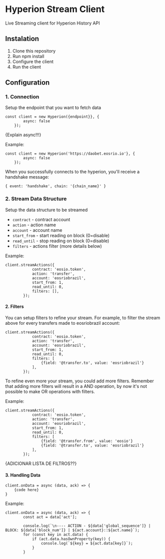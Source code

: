 # Hyperion Stream Client

Live Streaming client for Hyperion History API

## Instalation
1. Clone this repository
2. Run npm install
3. Configure the client
4. Run the client

## Configuration
### 1. Connection

Setup the endpoint that you want to fetch data

```
const client = new Hyperion({endpoint}}, {
        async: false
    });
```

{Explain async!!!}

Example:

```
const client = new Hyperion('https://daobet.eosrio.io'}, {
        async: false
    });
```

When you successfully connects to the hyperion, you'll receive a handshake message:

`{ event: 'handshake', chain: '{chain_name}' }`

### 2. Stream Data Structure

Setup the data structure to be streamed

 - `contract` - contract account
 - `action` - action name
 - `account` - account name
 - `start_from` - start reading on block (0=disable)
 - `read_until` - stop reading on block  (0=disable)
 - `filters` - actions filter (more details below)
 
Example:

```
client.streamActions({
            contract: 'eosio.token',
            action: 'transfer',
            account: 'eosriobrazil',
            start_from: 1,
            read_until: 0,
            filters: [],
        });
``` 

#### 2. Filters
You can setup filters to refine your stream. For example, to filter the stream above for
every transfers made to eosriobrazil account:

```
client.streamActions({
            contract: 'eosio.token',
            action: 'transfer',
            account: 'eosriobrazil',
            start_from: 1,
            read_until: 0,
            filters: [
                {field: '@transfer.to', value: 'eosriobrazil'}
            ],
        });
``` 

To refine even more your stream, you could add more filters. Remember that adding more filters
will result in a AND operation, by now it's not possible to make OR operations with filters.

Example:

```
client.streamActions({
            contract: 'eosio.token',
            action: 'transfer',
            account: 'eosriobrazil',
            start_from: 1,
            read_until: 0,
            filters: [
                {field: '@transfer.from', value: 'eosio'}
                {field: '@transfer.to', value: 'eosriobrazil'}
            ],
        });
``` 
{ADICIONAR LISTA DE FILTROS??}

#### 3. Handling Data
```
client.onData = async (data, ack) => {
    {code here}
}
```

Example:

```
client.onData = async (data, ack) => {
        const act = data['act'];

        console.log(`\n---- ACTION - ${data['global_sequence']} | BLOCK: ${data['block_num']} | ${act.account}::${act.name}`);
        for (const key in act.data) {
            if (act.data.hasOwnProperty(key)) {
                console.log(`${key} = ${act.data[key]}`);
            }
        }
```